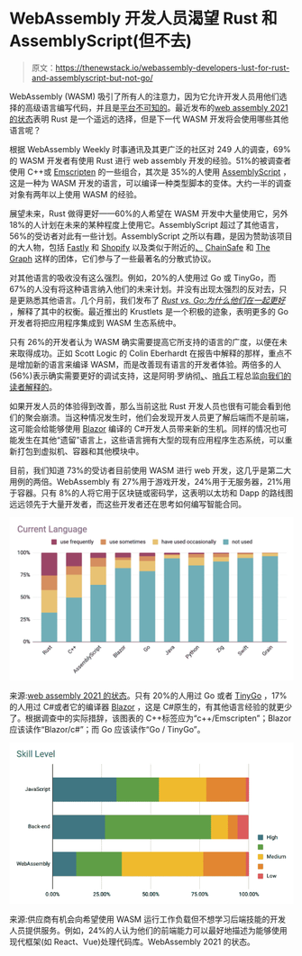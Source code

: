 # WebAssembly 开发人员渴望 Rust 和 AssemblyScript(但不去)

> 原文：<https://thenewstack.io/webassembly-developers-lust-for-rust-and-assemblyscript-but-not-go/>

WebAssembly (WASM) 吸引了所有人的注意力，因为它允许开发人员用他们选择的高级语言编写代码，并且是[平台不可知的](https://thenewstack.io/why-webassembly-modules-could-be-the-new-de-facto-unit-of-compute/)。最近发布的[web assembly 2021 的状态](https://blog.scottlogic.com/2021/06/21/state-of-wasm.html)表明 Rust 是一个遥远的选择，但是下一代 WASM 开发将会使用哪些其他语言呢？

根据 WebAssembly Weekly 时事通讯及其更广泛的社区对 249 人的调查，69%的 WASM 开发者有使用 Rust 进行 web assembly 开发的经验。51%的被调查者使用 C++或 [Emscripten](https://emscripten.org/) 的一些组合，其次是 35%的人使用 [AssemblyScript](https://www.assemblyscript.org/) ，这是一种为 WASM 开发的语言，可以编译一种类型脚本的变体。大约一半的调查对象有两年以上使用 WASM 的经验。

展望未来，Rust 做得更好——60%的人希望在 WASM 开发中大量使用它，另外 18%的人计划在未来的某种程度上使用它。AssemblyScript 超过了其他语言，56%的受访者对此有一些计划。AssemblyScript 之所以有趣，是因为赞助该项目的大人物，包括 [Fastly](https://www.fastly.com/) 和 [Shopify](https://www.shopify.com/) 以及类似于附近的[、](https://near.org/) [ChainSafe](https://chainsafe.io/) 和 [The Graph](https://thegraph.com/) 这样的团体，它们参与了一些最著名的分散式协议。

对其他语言的吸收没有这么强烈。例如，20%的人使用过 Go 或 TinyGo，而 67%的人没有将这种语言纳入他们的未来计划。并没有出现太强烈的反对去，只是更熟悉其他语言。几个月前，我们发布了 [*Rust vs. Go:为什么他们在一起更好*](https://thenewstack.io/rust-vs-go-why-theyre-better-together/) ，解释了其中的权衡。最近推出的 Krustlets 是一个积极的迹象，表明更多的 Go 开发者将把应用程序集成到 WASM 生态系统中。

只有 26%的开发者认为 WASM 确实需要提高它所支持的语言的广度，以便在未来取得成功。正如 Scott Logic 的 Colin Eberhardt 在报告中解释的那样，重点不是增加新的语言来编译 WASM，而是改善现有语言的开发者体验。两倍多的人(56%)表示确实需要更好的调试支持，这是阿明·罗纳彻[、](https://thenewstack.io/author/armin-ronacher/ "Posts by Armin Ronacher")、[哨兵](https://sentry.io/welcome/?utm_content=inline-mention)工程总监[向我们的读者解释的](https://thenewstack.io/the-pain-of-debugging-webassembly/)。

如果开发人员的体验得到改善，那么当前这批 Rust 开发人员也很有可能会看到他们的聚会崩溃。当这种情况发生时，他们会发现开发人员更了解后端而不是前端，这可能会给能够使用 [Blazor](https://dotnet.microsoft.com/apps/aspnet/web-apps/blazor) 编译的 C#开发人员带来新的生机。同样的情况也可能发生在其他“遗留”语言上，这些语言拥有大型的现有应用程序生态系统，可以重新打包到虚拟机、容器和其他模块中。

目前，我们知道 73%的受访者目前使用 WASM 进行 web 开发，这几乎是第二大用例的两倍。WebAssembly 有 27%用于游戏开发，24%用于无服务器，21%用于容器。只有 8%的人将它用于区块链或密码学，这表明以太坊和 Dapp 的路线图远远领先于大量开发者，而这些开发者还在思考如何编写智能合同。

![](img/c30a588dac097d2332b3d1d07c5ba63c.png)

来源:[web assembly 2021 的状态](https://blog.scottlogic.com/2021/06/21/state-of-wasm.html)。只有 20%的人用过 Go 或者 [TinyGo](https://tinygo.org/) ，17%的人用过 C#或者它的编译器 [Blazor](https://dotnet.microsoft.com/apps/aspnet/web-apps/blazor) ，这是 C#原生的，有其他语言经验的就更少了。根据调查中的实际措辞，该图表的 C++标签应为“c++/Emscripten”；Blazor 应该读作“Blazor/c#”；而 Go 应该读作“Go / TinyGo”。

![](img/8382f3f55a023b5592333aca25ea1935.png)

来源:供应商有机会向希望使用 WASM 运行工作负载但不想学习后端技能的开发人员提供服务。例如，24%的人认为他们的前端能力可以最好地描述为能够使用现代框架(如 React、Vue)处理代码库。WebAssembly 2021 的状态。

<svg xmlns:xlink="http://www.w3.org/1999/xlink" viewBox="0 0 68 31" version="1.1"><title>Group</title> <desc>Created with Sketch.</desc></svg>